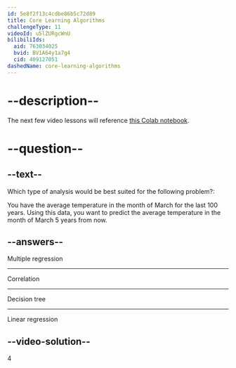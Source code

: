 ```yaml
---
id: 5e8f2f13c4cdbe86b5c72d89
title: Core Learning Algorithms
challengeType: 11
videoId: u5lZURgcWnU
bilibiliIds:
  aid: 763034025
  bvid: BV1A64y1a7g4
  cid: 409127051
dashedName: core-learning-algorithms
---
```


# --description--

The next few video lessons will reference [this Colab notebook](https://colab.research.google.com/drive/15Cyy2H7nT40sGR7TBN5wBvgTd57mVKay#forceEdit=true&sandboxMode=true).

# --question--

## --text--

Which type of analysis would be best suited for the following problem?:

You have the average temperature in the month of March for the last 100 years. Using this data, you want to predict the average temperature in the month of March 5 years from now.

## --answers--

Multiple regression

---

Correlation

---

Decision tree

---

Linear regression

## --video-solution--

4

